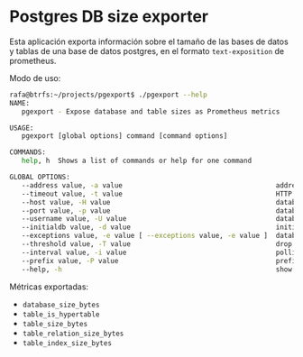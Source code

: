 # Postgres DB size exporter

Esta aplicación exporta información sobre el tamaño de las bases de datos y tablas de una base de datos postgres, en el formato `text-exposition` de prometheus.

Modo de uso:

```bash
rafa@btrfs:~/projects/pgexport$ ./pgexport --help
NAME:
   pgexport - Expose database and table sizes as Prometheus metrics

USAGE:
   pgexport [global options] command [command options]

COMMANDS:
   help, h  Shows a list of commands or help for one command

GLOBAL OPTIONS:
   --address value, -a value                                      address to listen on (default: ":8080")
   --timeout value, -t value                                      HTTP timeout (default: 5s)
   --host value, -H value                                         database host
   --port value, -p value                                         database port (default: 5432)
   --username value, -U value                                     database user (default: "postgres")
   --initialdb value, -d value                                    initial database (default: "postgres")
   --exceptions value, -e value [ --exceptions value, -e value ]  databases to omit - besides 'template0', 'template1', 'postgres'
   --threshold value, -T value                                    drop metrics for tables below this size (default: "1GB")
   --interval value, -i value                                     polling interval (default: 30m0s)
   --prefix value, -P value                                       prefijo para las métricas
   --help, -h                                                     show help                                                  show help
```

Métricas exportadas:

- `database_size_bytes`
- `table_is_hypertable`
- `table_size_bytes`
- `table_relation_size_bytes`
- `table_index_size_bytes`
